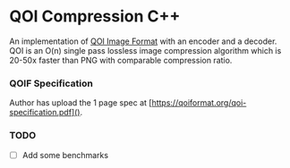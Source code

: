 # QOI Compression C++

An implementation of [QOI Image Format](https://qoiformat.org/) with an encoder and a decoder. QOI is an O(n) single pass lossless image compression algorithm which is 20-50x faster than PNG with comparable compression ratio.

### QOIF Specification
Author has upload the 1 page spec at [https://qoiformat.org/qoi-specification.pdf]().

### TODO
- [ ] Add some benchmarks
